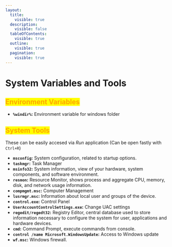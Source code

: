 ```yaml
---
layout:
  title:
    visible: true
  description:
    visible: false
  tableOfContents:
    visible: true
  outline:
    visible: true
  pagination:
    visible: true
---
```


# System Variables and Tools

## <mark style="color:orange;">Environment Variables</mark>

* **`%windir%`:** Environment variable for windows folder



## <mark style="color:orange;">System Tools</mark>

These can be easily accesed via _Run_ application (Can be open fastly with `Ctrl+R`)

* **`msconfig`:** System configuration, related to startup options.
* **`taskmgr`:** Task Manager
* **`msinfo32`:** System information, view of your hardware, system components, and software environment.
* **`resmon`:** Resource Monitor, shows process and aggregate CPU, memory, disk, and network usage information.
* **`compmgmt.msc`:** Computer Management
* **`lusrmgr.msc`:** Information about local user and groups of the device.
* **`control.exe`:** Control Panel
* **`UserAccountControlSettings.exe`:** Change UAC settings
* **`regedit/regedt32`:** Registry Editor, central database used to store information necessary to configure the system for user, applications and hardware devices.
* **`cmd`:** Command Prompt, execute commands from console.
* **`control /name Microsoft.WindowsUpdate`:** Access to Windows update
* **`wf.msc`:** Windows firewall.

